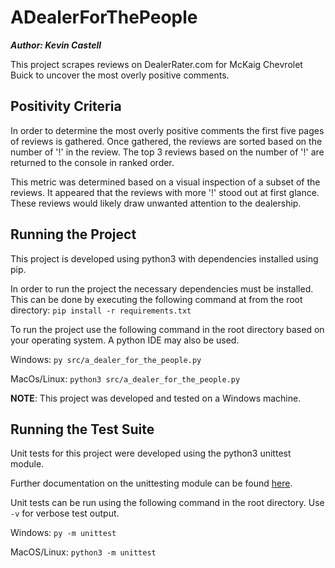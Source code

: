 # ADealerForThePeople
***Author: Kevin Castell***

This project scrapes reviews on DealerRater.com for McKaig Chevrolet Buick to uncover the most overly positive comments.

## Positivity Criteria
In order to determine the most overly positive comments the first five pages of reviews is gathered.
Once gathered, the reviews are sorted based on the number of '!' in the review.
The top 3 reviews based on the number of '!' are returned to the console in ranked order.

This metric was determined based on a visual inspection of a subset of the reviews. It appeared that the reviews with more '!' stood out
at first glance. These reviews would likely draw unwanted attention to the dealership.

## Running the Project
This project is developed using python3 with dependencies installed using pip.

In order to run the project the necessary dependencies must be installed. 
This can be done by executing the following command at from the root directory:
```pip install -r requirements.txt```

To run the project use the following command in the root directory based on your operating system. 
A python IDE may also be used.

Windows:
```py src/a_dealer_for_the_people.py```

MacOs/Linux:
```python3 src/a_dealer_for_the_people.py```


**NOTE**: This project was developed and tested on a Windows machine.

## Running the Test Suite
Unit tests for this project were developed using the python3 unittest module.

Further documentation on the unittesting module can be found [here](https://docs.python.org/3/library/unittest.html).

Unit tests can be run using the following command in the root directory. Use ```-v``` for verbose test output.

Windows:
```py -m unittest```

MacOS/Linux:
```python3 -m unittest```
